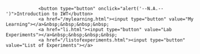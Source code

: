 <html>
<body>

                <button type="button" onclick="alert('--N.A.--')">Introduction to IWT</button>
                <a href="/mylearning.html"><input type="button" value="My Learning"></a>&nbsp;&nbsp;&nbsp;&nbsp;
                <a href="li.html"><input type="button" value="Lab Experiments"></a>&nbsp;&nbsp;&nbsp;&nbsp;
                <a href="/listofexperiments.html"><input type="button" value="List of Experiments"></a>
 
</body>
</html>
